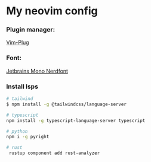 # My neovim config

### Plugin manager:

[Vim-Plug](https://github.com/junegunn/vim-plug)

### Font:

[Jetbrains Mono Nerdfont](https://www.nerdfonts.com/font-downloads)

### Install lsps

```bash
# tailwind
$ npm install -g @tailwindcss/language-server

# typescript
npm install -g typescript-language-server typescript

# python
npm i -g pyright

# rust
 rustup component add rust-analyzer
```
